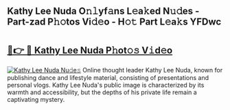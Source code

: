## Kathy Lee Nuda O𝚗𝚕yf𝚊ns L𝚎a𝚔ed N𝚞𝚍es - Part-zad P𝚑𝚘tos Vi𝚍𝚎o - H𝚘𝚝 Part L𝚎a𝚔s YFDwc

# <h2><a href="http://kff5d5g.oniu.top/?m=Kathy+Lee+Nuda">🔗👉 🔴 Kathy Lee Nuda P𝚑ot𝚘𝚜 V𝚒d𝚎o</a></h2>

[![Kathy Lee Nuda Nu𝚍e𝚜](https://i.imgur.com/0qMVB7G.gif)](http://kff5d5g.oniu.top/?m=Kathy+Lee+Nuda)
Online thought leader Kathy Lee Nuda, known for publishing dance and lifestyle material, consisting of presentations and personal vlogs. Kathy Lee Nuda's public image is characterized by its warmth and accessibility, but the depths of his private life remain a captivating mystery.  
